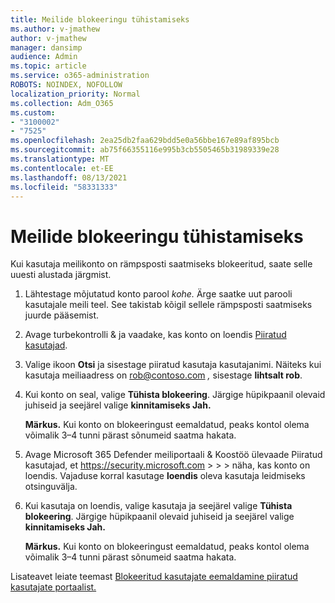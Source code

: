 ```yaml
---
title: Meilide blokeeringu tühistamiseks
ms.author: v-jmathew
author: v-jmathew
manager: dansimp
audience: Admin
ms.topic: article
ms.service: o365-administration
ROBOTS: NOINDEX, NOFOLLOW
localization_priority: Normal
ms.collection: Adm_O365
ms.custom:
- "3100002"
- "7525"
ms.openlocfilehash: 2ea25db2faa629bdd5e0a56bbe167e89af895bcb
ms.sourcegitcommit: ab75f66355116e995b3cb5505465b31989339e28
ms.translationtype: MT
ms.contentlocale: et-EE
ms.lasthandoff: 08/13/2021
ms.locfileid: "58331333"
---
```

# <a name="unblock-email"></a>Meilide blokeeringu tühistamiseks

Kui kasutaja meilikonto on rämpsposti saatmiseks blokeeritud, saate selle uuesti alustada järgmist.

1. Lähtestage mõjutatud konto parool *kohe.* Ärge saatke uut parooli kasutajale meili teel. See takistab kõigil sellele rämpsposti saatmiseks juurde pääsemist.
2. Avage turbekontrolli & ja vaadake, kas konto on loendis [Piiratud kasutajad](https://protection.office.com/#/restrictedusers).
3. Valige ikoon **Otsi** ja sisestage piiratud kasutaja kasutajanimi. Näiteks kui kasutaja meiliaadress on rob@contoso.com *,* sisestage **lihtsalt rob**.
4. Kui konto on seal, valige **Tühista blokeering**. Järgige hüpikpaanil olevaid juhiseid ja seejärel valige **kinnitamiseks Jah.**  
    
    **Märkus.** Kui konto on blokeeringust eemaldatud, peaks kontol olema võimalik 3–4 tunni pärast sõnumeid saatma hakata.
2. Avage Microsoft 365 Defender meiliportaali & Koostöö ülevaade Piiratud kasutajad, et <https://security.microsoft.com> \>  \>  \>  näha, kas konto on loendis. Vajaduse korral kasutage **loendis** oleva kasutaja leidmiseks otsinguvälja.
3. Kui kasutaja on loendis, valige kasutaja ja seejärel valige **Tühista blokeering**. Järgige hüpikpaanil olevaid juhiseid ja seejärel valige **kinnitamiseks Jah.**

   **Märkus.** Kui konto on blokeeringust eemaldatud, peaks kontol olema võimalik 3–4 tunni pärast sõnumeid saatma hakata.

Lisateavet leiate teemast [Blokeeritud kasutajate eemaldamine piiratud kasutajate portaalist.](https://docs.microsoft.com/microsoft-365/security/office-365-security/removing-user-from-restricted-users-portal-after-spam)
